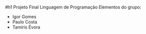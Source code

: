 #h1 Projeto Final Linguagem de Programação
Elementos do grupo:
- Igor Gomes
- Paulo Costa
- Tamiris Évora
